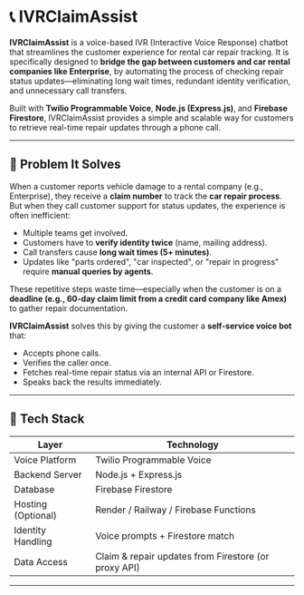 # 📞 IVRClaimAssist

**IVRClaimAssist** is a voice-based IVR (Interactive Voice Response) chatbot that streamlines the customer experience for rental car repair tracking. It is specifically designed to **bridge the gap between customers and car rental companies like Enterprise**, by automating the process of checking repair status updates—eliminating long wait times, redundant identity verification, and unnecessary call transfers.

Built with **Twilio Programmable Voice**, **Node.js (Express.js)**, and **Firebase Firestore**, IVRClaimAssist provides a simple and scalable way for customers to retrieve real-time repair updates through a phone call.

---

## 🎯 Problem It Solves

When a customer reports vehicle damage to a rental company (e.g., Enterprise), they receive a **claim number** to track the **car repair process**. But when they call customer support for status updates, the experience is often inefficient:

- Multiple teams get involved.
- Customers have to **verify identity twice** (name, mailing address).
- Call transfers cause **long wait times (5+ minutes)**.
- Updates like "parts ordered", "car inspected", or "repair in progress" require **manual queries by agents**.

These repetitive steps waste time—especially when the customer is on a **deadline (e.g., 60-day claim limit from a credit card company like Amex)** to gather repair documentation.

**IVRClaimAssist** solves this by giving the customer a **self-service voice bot** that:
- Accepts phone calls.
- Verifies the caller once.
- Fetches real-time repair status via an internal API or Firestore.
- Speaks back the results immediately.

---

## 🔧 Tech Stack

| Layer               | Technology                      |
|---------------------|----------------------------------|
| Voice Platform      | Twilio Programmable Voice        |
| Backend Server      | Node.js + Express.js             |
| Database            | Firebase Firestore               |
| Hosting (Optional)  | Render / Railway / Firebase Functions |
| Identity Handling   | Voice prompts + Firestore match  |
| Data Access         | Claim & repair updates from Firestore (or proxy API) |

---
